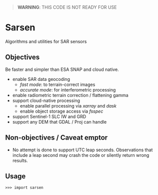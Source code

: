 > **WARNING**: THIS CODE IS NOT READY FOR USE

# Sarsen

Algorithms and utilities for SAR sensors

## Objectives

Be faster and simpler than ESA SNAP and cloud native.

- enable SAR data geocoding
  - *fast mode*: to terrain-correct images
  - *accurate mode*: for interferometric processing
- enable radiometric terrain correction / flattening gamma
- support cloud-native processing
  - enable parallel processing via *xarray* and *dask*
  - enable object storage access via *fsspec*
- support Sentinel-1 SLC IW and GRD
- support any DEM that GDAL / Proj can handle

## Non-objectives / Caveat emptor

- No attempt is done to support UTC leap seconds. Observations that include a leap second may crash the code or
  silently return wrong results.

## Usage

```python-repl
>>> import sarsen

```
